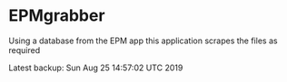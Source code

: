 # EPMgrabber
Using a database from the EPM app this application scrapes the files as required


Latest backup: Sun Aug 25 14:57:02 UTC 2019

